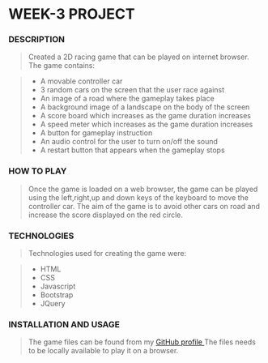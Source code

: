 # WEEK-3 PROJECT #

### DESCRIPTION ###
>Created a 2D racing game that can be played on internet browser. The game contains:

>* A movable controller car
>* 3 random cars on the screen that the user race against
>* An image of a road where the gameplay takes place
>* A background image of a landscape on the body of the screen
>* A score board which increases as the game duration increases
>* A speed meter which increases as the game duration increases
>*  A button for gameplay instruction
>* An audio control for the user to turn on/off the sound
>* A restart button that appears when the gameplay stops

### HOW TO PLAY ###

> Once the game is loaded on a web browser, the game can be played using the left,right,up and down keys of the keyboard to move the controller car. The aim of the game is to avoid other cars on road and increase the score displayed on the red circle.

### TECHNOLOGIES ###

>Technologies used for creating the game were:

>* HTML
>* CSS
>* Javascript
>* Bootstrap
>* JQuery

### INSTALLATION AND USAGE ###
> The game files can be found from my [GitHub profile ](https://github.com/MerrilCode/week3-project)
> The files needs to be locally available to play it on a browser.